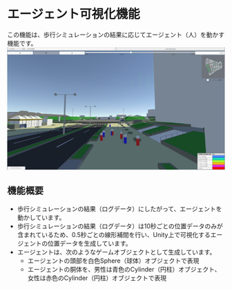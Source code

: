 # エージェント可視化機能
この機能は、歩行シミュレーションの結果に応じてエージェント（人）を動かす機能です。
![](../images/visualize-agent.png)

## 機能概要
- 歩行シミュレーションの結果（ログデータ）にしたがって、エージェントを動かしています。
- 歩行シミュレーションの結果（ログデータ）は10秒ごとの位置データのみが含まれているため、0.5秒ごとの線形補間を行い、Unity上で可視化するエージェントの位置データを生成しています。
- エージェントは、次のようなゲームオブジェクトとして生成しています。
    - エージェントの頭部を白色Sphere（球体）オブジェクトで表現
    - エージェントの胴体を、男性は青色のCylinder（円柱）オブジェクト、女性は赤色のCylinder（円柱）オブジェクトで表現
